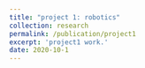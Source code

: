 ```yaml
---
title: "project 1: robotics"
collection: research
permalink: /publication/project1
excerpt: 'project1 work.'
date: 2020-10-1
---
```


